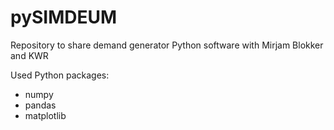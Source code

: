 # pySIMDEUM
Repository to share demand generator Python software with Mirjam Blokker and KWR

Used Python packages:

* numpy
* pandas
* matplotlib
